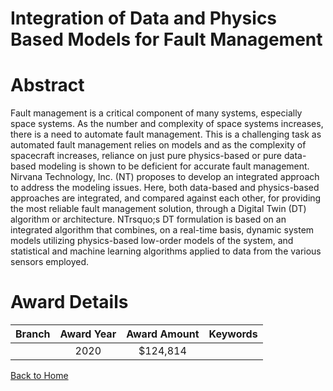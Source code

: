 
Integration of Data and Physics Based Models for Fault Management
=================================================================

# Abstract


Fault management is a critical component of many systems, especially space systems. As the number and complexity of space systems increases, there is a need to automate fault management. This is a challenging task as automated fault management relies on models and as the complexity of spacecraft increases, reliance on just pure physics-based or pure data-based modeling is shown to be deficient for accurate fault management. Nirvana Technology, Inc. (NT) proposes to develop an integrated approach to address the modeling issues. Here, both data-based and physics-based approaches are integrated, and compared against each other, for providing the most reliable fault management solution, through a Digital Twin (DT) algorithm or architecture. NTrsquo;s DT formulation is based on an integrated algorithm that combines, on a real-time basis, dynamic system models utilizing physics-based low-order models of the system, and statistical and machine learning algorithms applied to data from the various sensors employed.  

# Award Details

|Branch|Award Year|Award Amount|Keywords|
| :---: | :---: | :---: | :---: |
||2020|$124,814||
  
  


[Back to Home](https://github.com/chrischow/dod_sbir_awards/Reports/CC/#696)